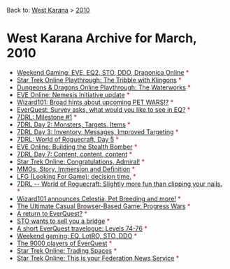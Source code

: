Back to: [West Karana](/posts/westkarana.md) > [2010](/posts/2010/westkarana.md)
# West Karana Archive for March, 2010

* [Weekend Gaming: EVE, EQ2, STO, DDO, Dragonica Online](4759.md) <span style="color:red;">*</span>
* [Star Trek Online Playthrough: The Tribble with Klingons](4768.md) <span style="color:red;">*</span>
* [Dungeons & Dragons Online Playthrough: The Waterworks](4783.md) <span style="color:red;">*</span>
* [EVE Online: Nemesis Initiative update](4801.md) <span style="color:red;">*</span>
* [Wizard101: Broad hints about upcoming PET WARS!?](4804.md) <span style="color:red;">*</span>
* [EverQuest: Survey asks, what would you like to see in EQ?](4811.md) <span style="color:red;">*</span>
* [7DRL: Milestone #1](4814.md) <span style="color:red;">*</span>
* [7DRL Day 2: Monsters, Targets, Items](4816.md) <span style="color:red;">*</span>
* [7DRL Day 3: Inventory, Messages, Improved Targeting](4818.md) <span style="color:red;">*</span>
* [7DRL: World of Roguecraft, Day 5](4822.md) <span style="color:red;">*</span>
* [EVE Online: Building the Stealth Bomber](4827.md) <span style="color:red;">*</span>
* [7DRL Day 7: Content, content, content](4840.md) <span style="color:red;">*</span>
* [Star Trek Online: Congratulations, Admiral!](4847.md) <span style="color:red;">*</span>
* [MMOs, Story, Immersion and Definition](4854.md) <span style="color:red;">*</span>
* [LFG (Looking For Game); decision time.](4859.md) <span style="color:red;">*</span>
* [7DRL -- World of Roguecraft: Slightly more fun than clipping your nails.](4867.md) <span style="color:red;">*</span>
* [Wizard101 announces Celestia, Pet Breeding and more!](4869.md) <span style="color:red;">*</span>
* [The Ultimate Casual Browser-Based Game: Progress Wars](4878.md) <span style="color:red;">*</span>
* [A return to EverQuest?](4882.md) <span style="color:red;">*</span>
* [STO wants to sell you a bridge](4887.md) <span style="color:red;">*</span>
* [A short EverQuest travelogue: Levels 74-76](4891.md) <span style="color:red;">*</span>
* [Weekend gaming: EQ, LotRO, STO, DDO](4896.md) <span style="color:red;">*</span>
* [The 9000 players of EverQuest](4902.md) <span style="color:red;">*</span>
* [Star Trek Online: Trading Spaces](4906.md) <span style="color:red;">*</span>
* [Star Trek Online: This is your Federation News Service](4914.md) <span style="color:red;">*</span>
